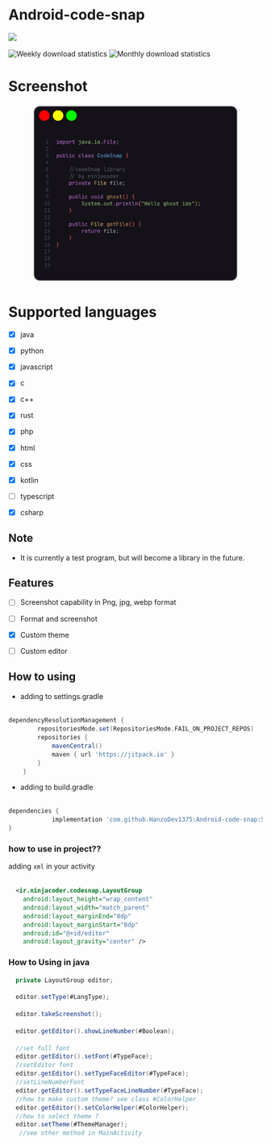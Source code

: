 # Android-code-snap

[![](https://jitpack.io/v/HanzoDev1375/Android-code-snap.svg)](https://jitpack.io/#HanzoDev1375/Android-code-snap)

![Weekly download statistics](https://jitpack.io/v/HanzoDev1375/Android-code-snap/week.svg)
![Monthly download statistics](https://jitpack.io/v/HanzoDev1375/Android-code-snap/month.svg)

# Screenshot


<div align="center">
  <img src="https://raw.githubusercontent.com/HanzoDev1375/Android-code-snap/main/img/java.png" alt="Screenshot 1" style="width:80%; height: 50%; margin: 3px;">
 
</div>

# Supported languages

- [x] java
- [x] python
- [x] javascript
- [x] c
- [x] c++
- [x] rust
- [x] php
- [x] html
- [x] css
- [x] kotlin
- [ ] typescript
- [x] csharp


## Note

- It is currently a test program, but will become a library in the future.

## Features
- [ ] Screenshot capability in Png, jpg, webp format
- [ ] Format and screenshot
- [x] Custom theme
- [ ] Custom editor


## How to using
- adding to settings.gradle

```groovy

dependencyResolutionManagement {
		repositoriesMode.set(RepositoriesMode.FAIL_ON_PROJECT_REPOS)
		repositories {
			mavenCentral()
			maven { url 'https://jitpack.io' }
		}
	}


```

- adding to build.gradle

```groovy

dependencies {
	        implementation 'com.github.HanzoDev1375:Android-code-snap:586598c41c'
}


```

### how to use in project??
adding `xml` in your activity

```xml 

  <ir.ninjacoder.codesnap.LayoutGroup
    android:layout_height="wrap_content"
    android:layout_width="match_parent"
    android:layout_marginEnd="8dp"
    android:layout_marginStart="8dp"
    android:id="@+id/editor"
    android:layout_gravity="center" />
```

### How to Using in java

```java
  private LayoutGroup editor;
  
  editor.setType(#LangType);
  
  editor.takeScreenshot();
  
  editor.getEditor().showLineNumber(#Boolean);
  
  //set full font
  editor.getEditor().setFont(#TypeFace);
  //setEditor font 
  editor.getEditor().setTypeFaceEditor(#TypeFace);
  //setLineNumberFont
  editor.getEditor().setTypeFaceLineNumber(#TypeFace);
  //how to make custom theme? see class #ColorHelper
  editor.getEditor().setColorHelper(#ColorHelper);
  //how to select theme ?
  editor.setTheme(#ThemeManager);
   //see other method in MainActivity
  
```